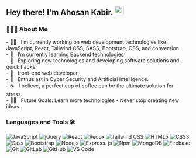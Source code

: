 <h2> Hey there! I'm Ahosan Kabir. <img src="https://github.com/souvikguria98/souvikguria98/blob/master/Hi.gif" width="25"></h2>

<h3> 👨🏻‍💻 About Me </h3>
- 👨‍💻 &nbsp; I’m currently working on web development technologies like JavaScript, React, Tailwind CSS, SASS, Bootstrap, CSS, and conversion <br/>
- 🔭 &nbsp; I’m currently learning  Backend technologies <br/> 
- 🤔 &nbsp; Exploring new technologies and developing software solutions and quick hacks. <br/>
- 💼 &nbsp; front-end web developer. <br/>
- 🌱 &nbsp; Enthusiast in Cyber Security and Artificial Intelligence. <br/>
- ☕ &nbsp; I believe, a perfect cup of coffee can be the ultimate solution for stress.  <br/>
- 💪🏼 &nbsp; Future Goals: Learn more technologies - Never stop creating new ideas.

### Languages and Tools 🛠 
![JavaScript](https://img.shields.io/badge/-JavaScript-%23F7DF1C?style=flat-square&logo=javascript&logoColor=000000&labelColor=%23F7DF1C&color=%23FFCE5A)
![jQuery](https://img.shields.io/badge/-jQuery-0769AD?style=flat-square&logo=jquery)
![React](https://img.shields.io/badge/-React-61DAFB?style=flat-square&logo=react&logoColor=ffffff)
![Redux](https://img.shields.io/badge/-Redux-764ABC?style=flat-square&logo=redux)
![Tailwind CSS](https://img.shields.io/badge/-Tailwind%20CSS-38B2AC?style=flat-square&logo=tailwind-css)
![HTML5](https://img.shields.io/badge/-HTML5-%23E44D27?style=flat-square&logo=html5&logoColor=ffffff)
![CSS3](https://img.shields.io/badge/-CSS3-%231572B6?style=flat-square&logo=css3)
![Sass](https://img.shields.io/badge/-Sass-%23CC6699?style=flat-square&logo=sass&logoColor=ffffff)
![Bootstrap](https://img.shields.io/badge/-Bootstrap-563D7C?style=flat-square&logo=Bootstrap)
![Nodejs](https://img.shields.io/badge/-Nodejs-339933?style=flat-square&logo=Node.js&logoColor=ffffff)
![Express. js](https://img.shields.io/badge/-Express.js-000000?style=flat-square&logo=express)
![Npm](https://img.shields.io/badge/-npm-CB3837?style=flat-square&logo=npm)
![MongoDB](https://img.shields.io/badge/-MongoDB-4DB33D?style=flat-square&logo=mongodb)
![Firebase](https://img.shields.io/badge/-Firebase-FFCA28?style=flat-square&logo=firebase&logoColor=ffffff)
![Git](https://img.shields.io/badge/-Git-%23F05032?style=flat-square&logo=git&logoColor=%23ffffff)
![GitLab](https://img.shields.io/badge/-GitLab-FCA121?style=flat-square&logo=gitlab)
![GitHub](https://img.shields.io/badge/-GitHub-181717?style=flat-square&logo=github)
![VS Code](http://img.shields.io/badge/-VS%20Code-007ACC?style=flat-square&logo=visual-studio-code&logoColor=ffffff)



<!--
**AhosanKabir/ahosankabir** is a ✨ _special_ ✨ repository because its `README.md` (this file) appears on your GitHub profile.

Here are some ideas to get you started:

- 🔭 I’m currently working on ...
- 🌱 I’m currently learning ...
- 👯 I’m looking to collaborate on ...
- 🤔 I’m looking for help with ...
- 💬 Ask me about ...
- 📫 How to reach me: ...
- 😄 Pronouns: ...
- ⚡ Fun fact: ...
-->
